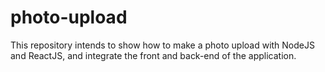 # photo-upload
This repository intends to show how to make a photo upload with NodeJS and ReactJS, and integrate the front and back-end of the application.
